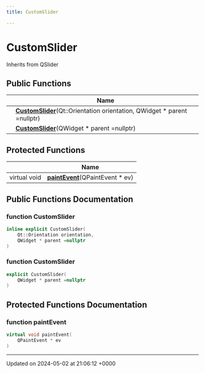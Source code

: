 ```yaml
---
title: CustomSlider

---
```


# CustomSlider





Inherits from QSlider

## Public Functions

|                | Name           |
| -------------- | -------------- |
| | **[CustomSlider](../Classes/classCustomSlider.md#function-customslider)**(Qt::Orientation orientation, QWidget * parent =nullptr) |
| | **[CustomSlider](../Classes/classCustomSlider.md#function-customslider)**(QWidget * parent =nullptr) |

## Protected Functions

|                | Name           |
| -------------- | -------------- |
| virtual void | **[paintEvent](../Classes/classCustomSlider.md#function-paintevent)**(QPaintEvent * ev) |

## Public Functions Documentation

### function CustomSlider

```cpp
inline explicit CustomSlider(
    Qt::Orientation orientation,
    QWidget * parent =nullptr
)
```


### function CustomSlider

```cpp
explicit CustomSlider(
    QWidget * parent =nullptr
)
```


## Protected Functions Documentation

### function paintEvent

```cpp
virtual void paintEvent(
    QPaintEvent * ev
)
```


-------------------------------

Updated on 2024-05-02 at 21:06:12 +0000